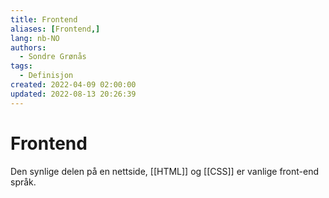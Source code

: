 ```yaml
---
title: Frontend
aliases: [Frontend,]
lang: nb-NO
authors:
  - Sondre Grønås
tags:
  - Definisjon
created: 2022-04-09 02:00:00
updated: 2022-08-13 20:26:39
---
```

# Frontend
Den synlige delen på en nettside, [[HTML]] og [[CSS]] er vanlige front-end språk.